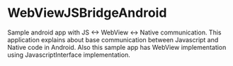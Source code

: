 # WebViewJSBridgeAndroid
Sample android app with JS <-> WebView <-> Native communication. This application explains about base communication between Javascript and Native code in Android. Also this sample app has WebView implementation using JavascriptInterface implementation. 
